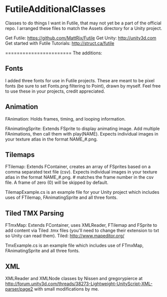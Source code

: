 FutileAdditionalClasses
=======================

Classes to do things I want in Futile, that may not yet be a part of the official repo. I arranged these files to match the Assets directory for a Unity project. 

Get Futile: https://github.com/MattRix/Futile
Get Unity: http://unity3d.com
Get started with Futile Tutorials: http://struct.ca/futile

=======================
The additions:

Fonts
-----
I added three fonts for use in Futile projects. These are meant to be pixel fonts (be sure to set Fonts.png filtering to Point), drawn by myself. Feel free to use these in your projects, credit appreciated.

Animation
---------
FAnimation: Holds frames, timing, and looping information.

FAnimatingSprite: Extends FSprite to display animating image. Add multiple FAnimations, then call them with play(NAME). Expects individual images in your texture atlas in the format NAME_#.png.

Tilemaps
--------
FTilemap: Extends FContainer, creates an array of FSprites based on a comma separated text file (csv). Expects individual images in your texture atlas in the format NAME_#.png. # matches the frame number in the csv file. A frame of zero (0) will be skipped by default.

TilemapExample.cs is an example file for your Unity project which includes uses of FTilemap, FAnimatingSprite and all three fonts.


Tiled TMX Parsing
-----------------
FTmxMap: Extends FContainer, uses XMLReader, FTilemap and FSprite to add content via Tiled .tmx files (you'll need to change their extension to txt so Unity can read them). Tiled: http://www.mapeditor.org/ 

TmxExample.cs is an example file which includes use of FTmxMap, FAnimatingSprite and all three fonts.


XML
---
XMLReader and XMLNode classes by Nissen and gregorypierce at http://forum.unity3d.com/threads/38273-Lightweight-UnityScript-XML-parser/page2 with small modifications by me.

